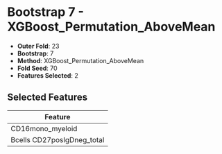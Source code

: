 # Bootstrap 7 - XGBoost_Permutation_AboveMean

- **Outer Fold**: 23
- **Bootstrap**: 7
- **Method**: XGBoost_Permutation_AboveMean
- **Fold Seed**: 70
- **Features Selected**: 2

## Selected Features

| Feature |
|---------|
| CD16mono_myeloid |
| Bcells CD27posIgDneg_total |

